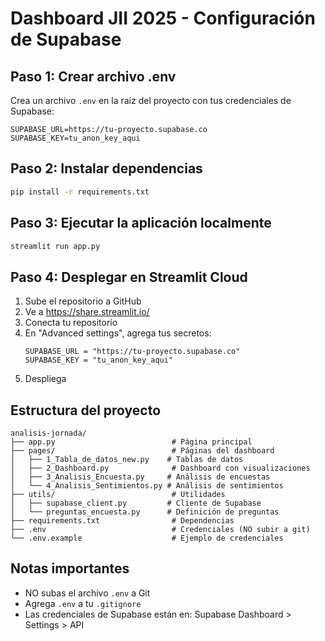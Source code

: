 # Dashboard JII 2025 - Configuración de Supabase

## Paso 1: Crear archivo .env

Crea un archivo `.env` en la raíz del proyecto con tus credenciales de Supabase:

```
SUPABASE_URL=https://tu-proyecto.supabase.co
SUPABASE_KEY=tu_anon_key_aqui
```

## Paso 2: Instalar dependencias

```bash
pip install -r requirements.txt
```

## Paso 3: Ejecutar la aplicación localmente

```bash
streamlit run app.py
```

## Paso 4: Desplegar en Streamlit Cloud

1. Sube el repositorio a GitHub
2. Ve a https://share.streamlit.io/
3. Conecta tu repositorio
4. En "Advanced settings", agrega tus secretos:
   ```
   SUPABASE_URL = "https://tu-proyecto.supabase.co"
   SUPABASE_KEY = "tu_anon_key_aqui"
   ```
5. Despliega

## Estructura del proyecto

```
analisis-jornada/
├── app.py                          # Página principal
├── pages/                          # Páginas del dashboard
│   ├── 1_Tabla_de_datos_new.py    # Tablas de datos
│   ├── 2_Dashboard.py              # Dashboard con visualizaciones
│   ├── 3_Analisis_Encuesta.py     # Análisis de encuestas
│   └── 4_Analisis_Sentimientos.py # Análisis de sentimientos
├── utils/                          # Utilidades
│   ├── supabase_client.py         # Cliente de Supabase
│   └── preguntas_encuesta.py      # Definición de preguntas
├── requirements.txt                # Dependencias
├── .env                            # Credenciales (NO subir a git)
└── .env.example                    # Ejemplo de credenciales
```

## Notas importantes

- NO subas el archivo `.env` a Git
- Agrega `.env` a tu `.gitignore`
- Las credenciales de Supabase están en: Supabase Dashboard > Settings > API
